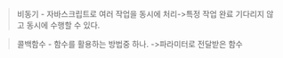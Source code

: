 >비동기 - 자바스크립트로 여러 작업을 동시에 처리->특정 작업 완료 기다리지 않고 동시에 수행할 수 있다.

>콜백함수 - 함수를 활용하는 방법중 하나. ->파라미터로 전달받은 함수
 